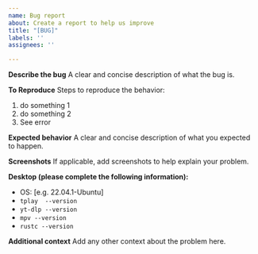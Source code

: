 ```yaml
---
name: Bug report
about: Create a report to help us improve
title: "[BUG]"
labels: ''
assignees: ''

---
```


**Describe the bug**
A clear and concise description of what the bug is.

**To Reproduce**
Steps to reproduce the behavior:
1. do something 1
2. do something 2
3. See error

**Expected behavior**
A clear and concise description of what you expected to happen.

**Screenshots**
If applicable, add screenshots to help explain your problem.

**Desktop (please complete the following information):**
 - OS: [e.g. 22.04.1-Ubuntu]
 - `tplay  --version`
- `yt-dlp --version`
- `mpv --version`
- `rustc --version`

**Additional context**
Add any other context about the problem here.
